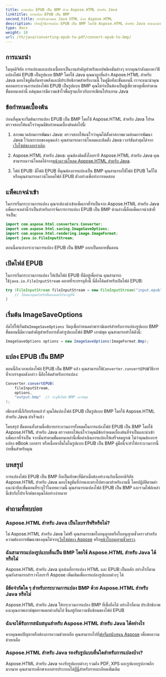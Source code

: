 ```yaml
---
title: การแปลง EPUB เป็น BMP ด้วย Aspose.HTML สำหรับ Java
linktitle: การแปลง EPUB เป็น BMP
second_title: การประมวลผล Java HTML ด้วย Aspose.HTML
description: เรียนรู้วิธีการแปลง EPUB เป็น BMP โดยใช้ Aspose.HTML สำหรับ Java คำแนะนำทีละขั้นตอนสำหรับการแปลงเนื้อหาอย่างมีประสิทธิภาพ
type: docs
weight: 10
url: /th/java/converting-epub-to-pdf/convert-epub-to-bmp/
---
```


## การแนะนำ

ในยุคดิจิทัล การแปลงและแปลงเนื้อหาเป็นงานสำคัญสำหรับแอปพลิเคชันต่างๆ หากคุณกำลังมองหาวิธีแปลงไฟล์ EPUB เป็นรูปแบบ BMP โดยใช้ Java คุณมาถูกที่แล้ว Aspose.HTML สำหรับ Java มอบโซลูชันอันทรงพลังและมีประสิทธิภาพสำหรับงานนี้ ในคู่มือทีละขั้นตอนนี้ เราจะแนะนำคุณตลอดกระบวนการแปลงไฟล์ EPUB เป็นรูปแบบ BMP คุณไม่จำเป็นต้องเป็นผู้เชี่ยวชาญเพื่อทำตามขั้นตอนเหล่านี้ แต่คุณควรมีความเข้าใจพื้นฐานเกี่ยวกับการเขียนโปรแกรม Java

## ข้อกำหนดเบื้องต้น

ก่อนที่คุณจะเริ่มต้นการแปลง EPUB เป็น BMP โดยใช้ Aspose.HTML สำหรับ Java โปรดตรวจสอบให้แน่ใจว่าคุณมีข้อกำหนดเบื้องต้นต่อไปนี้:

1.  สภาพแวดล้อมการพัฒนา Java: ตรวจสอบให้แน่ใจว่าคุณได้ตั้งค่าสภาพแวดล้อมการพัฒนา Java ไว้บนระบบของคุณแล้ว คุณสามารถดาวน์โหลดและติดตั้ง Java เวอร์ชันล่าสุดได้จาก[เว็บไซต์ของออราเคิล](https://www.oracle.com/java/technologies/javase-downloads.html).

2.  Aspose.HTML สำหรับ Java: คุณต้องติดตั้งไลบรารี Aspose.HTML สำหรับ Java คุณสามารถดาวน์โหลดได้จาก[หน้าดาวน์โหลด Aspose.HTML สำหรับ Java](https://releases.aspose.com/html/java/).

3. ไฟล์ EPUB: มีไฟล์ EPUB ที่คุณต้องการแปลงเป็น BMP คุณสามารถใช้ไฟล์ EPUB ใดก็ได้ หรือคุณสามารถดาวน์โหลดไฟล์ EPUB ตัวอย่างเพื่อทำการทดสอบ

## แพ็คเกจนำเข้า

ในการเริ่มกระบวนการแปลง คุณจะต้องนำเข้าแพ็คเกจที่จำเป็นจาก Aspose.HTML สำหรับ Java แพ็คเกจเหล่านี้จำเป็นสำหรับการจัดการการแปลง EPUB เป็น BMP ด้านล่างนี้คือแพ็คเกจนำเข้าที่จำเป็น:

```java
import com.aspose.html.converters.Converter;
import com.aspose.html.saving.ImageSaveOptions;
import com.aspose.html.rendering.image.ImageFormat;
import java.io.FileInputStream;
```

ตอนนี้มาแบ่งกระบวนการแปลง EPUB เป็น BMP ออกเป็นหลายขั้นตอน

## เปิดไฟล์ EPUB

 ในการเริ่มกระบวนการแปลง ให้เปิดไฟล์ EPUB ที่มีอยู่เพื่ออ่าน คุณสามารถใช้`java.io.FileInputStream` คลาสที่จะบรรลุสิ่งนี้ นี่คือโค้ดสำหรับเปิดไฟล์ EPUB:

```java
try (FileInputStream fileInputStream = new FileInputStream("input.epub")) {
    // โค้ดของคุณสำหรับขั้นตอนต่อไปจะอยู่ที่นี่
}
```

## เริ่มต้น ImageSaveOptions

 ถัดไปให้เริ่มต้น`ImageSaveOptions` วัตถุเพื่อกำหนดค่าพารามิเตอร์สำหรับการแปลงรูปแบบ BMP ขั้นตอนนี้มีความสำคัญสำหรับการตั้งค่ารูปแบบไฟล์ BMP เอาต์พุต คุณสามารถทำได้ดังนี้:

```java
ImageSaveOptions options = new ImageSaveOptions(ImageFormat.Bmp);
```

## แปลง EPUB เป็น BMP

 ตอนนี้ถึงเวลาแปลงไฟล์ EPUB เป็น BMP แล้ว คุณสามารถใช้`Converter.convertEPUB`วิธีการที่จะบรรลุผลดังกล่าว นี่คือโค้ดสำหรับการแปลง:

```java
Converter.convertEPUB(
    fileInputStream,
    options,
    "output.bmp"  // ระบุชื่อไฟล์ BMP เอาท์พุต
);
```

เพียงเท่านี้ก็เรียบร้อยแล้ว! คุณได้แปลงไฟล์ EPUB เป็นรูปแบบ BMP โดยใช้ Aspose.HTML สำหรับ Java สำเร็จแล้ว

โดยสรุป ขั้นตอนทั้งสามนี้อธิบายกระบวนการทั้งหมดในการแปลงไฟล์ EPUB เป็น BMP โดยใช้ Aspose.HTML สำหรับ Java ตรวจสอบให้แน่ใจว่าคุณมีข้อกำหนดเบื้องต้นที่จำเป็นและนำเข้าแพ็คเกจที่จำเป็น จากนั้นทำตามขั้นตอนเหล่านี้เพื่อดำเนินการแปลงให้เสร็จสมบูรณ์ ไม่ว่าคุณต้องการแปลง eBook เอกสาร หรือเนื้อหาอื่นใดในรูปแบบ EPUB เป็น BMP คู่มือนี้จะทำให้กระบวนการนี้ง่ายขึ้นสำหรับคุณ

## บทสรุป

การแปลงไฟล์ EPUB เป็น BMP ถือเป็นทักษะที่มีค่าเมื่อต้องทำงานกับเนื้อหาดิจิทัล Aspose.HTML สำหรับ Java มอบโซลูชันที่ง่ายและตรงไปตรงมาสำหรับงานนี้ โดยปฏิบัติตามคำแนะนำทีละขั้นตอนที่ระบุไว้ในบทความนี้ คุณสามารถแปลงไฟล์ EPUB เป็น BMP และรวมไฟล์เหล่านี้เข้ากับโปรเจ็กต์ของคุณได้อย่างง่ายดาย

## คำถามที่พบบ่อย

### Aspose.HTML สำหรับ Java เป็นไลบรารีฟรีหรือไม่?
ไม่ Aspose.HTML สำหรับ Java ไม่ฟรี คุณสามารถขอใบอนุญาตหรือใบอนุญาตชั่วคราวสำหรับความต้องการพัฒนาของคุณได้จาก[เว็บไซต์ของ Aspose](https://purchase.aspose.com/buy) หรือ[หน้าใบอนุญาตชั่วคราว](https://purchase.aspose.com/temporary-license/).

### ฉันสามารถแปลงรูปแบบอื่นเป็น BMP โดยใช้ Aspose.HTML สำหรับ Java ได้หรือไม่
Aspose.HTML สำหรับ Java มุ่งเน้นที่การแปลง HTML และ EPUB เป็นหลัก อย่างไรก็ตาม คุณยังสามารถสำรวจไลบรารี Aspose เพิ่มเติมเพื่อการแปลงรูปแบบต่างๆ ได้

### มีข้อจำกัดใด ๆ สำหรับกระบวนการแปลง BMP ด้วย Aspose.HTML สำหรับ Java หรือไม่
Aspose.HTML สำหรับ Java ให้กระบวนการแปลง BMP ที่เชื่อถือได้ อย่างไรก็ตาม ประสิทธิภาพและคุณภาพเอาต์พุตอาจแตกต่างกันไป ขึ้นอยู่กับความซับซ้อนของไฟล์ EPUB

### ฉันจะได้รับการสนับสนุนสำหรับ Aspose.HTML สำหรับ Java ได้อย่างไร
 หากคุณพบปัญหาหรือต้องการความช่วยเหลือ คุณสามารถไปที่[ฟอรั่มสนับสนุน Aspose](https://forum.aspose.com/) เพื่อขอความช่วยเหลือ

### Aspose.HTML สำหรับ Java รองรับรูปแบบอื่นใดสำหรับการแปลงบ้าง?
 Aspose.HTML สำหรับ Java รองรับรูปแบบต่างๆ รวมถึง PDF, XPS และรูปแบบรูปภาพอีกมากมาย คุณสามารถศึกษาเอกสารประกอบได้[ที่นี่](https://reference.aspose.com/html/java/)สำหรับรายละเอียดเพิ่มเติม
